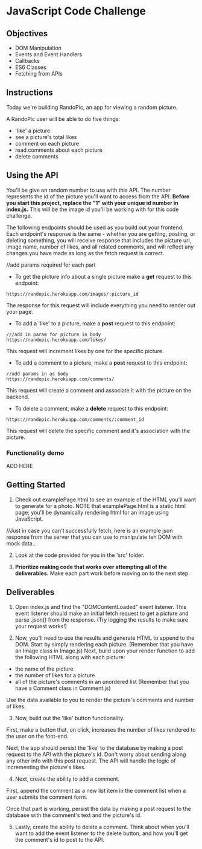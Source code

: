 # JavaScript Code Challenge

## Objectives

- DOM Manipulation
- Events and Event Handlers
- Callbacks
- ES6 Classes
- Fetching from APIs

## Instructions

Today we're building RandoPic, an app for viewing a random picture.

A RandoPic user will be able to do five things:
  - 'like' a picture
  - see a picture's total likes
  - comment on each picture
  - read comments about each picture
  - delete comments

## Using the API
  You'll be give an random number to use with this API. The number represents the id of the picture you'll want to access from the API. **Before you start this project, replace the "1" with your unique id number in index.js.** This will be the image id you'll be working with for this code challenge.

  The following endpoints should be used as you build out your frontend.  Each endpoint's response is the same - whether you are getting, posting, or deleting something, you will receive response that includes the picture url, image name, number of likes, and all related comments, and will reflect any changes you have made as long as the fetch request is correct.

  //add params required for each part

  - To get the picture info about a single picture make a **get** request to this endpoint:
  ```
  https://randopic.herokuapp.com/images/:picture_id
  ```
  The response for this request will include everything you need to render out your page.

  - To add a 'like' to a picture, make a **post** request to this endpoint:
  ```
  ///add in param for picture in body
  https://randopic.herokuapp.com/likes/
  ```
  This request will increment likes by one for the specific picture.

  - To add a comment to a picture, make a **post** request to this endpoint:
  ```
  //add params in as body
  https://randopic.herokuapp.com/comments/
  ```
  This request will create a comment and associate it with the picture on the backend.

  - To delete a comment, make a **delete** request to this endpoint:
  ```
  https://randopic.herokuapp.com/comments/:comment_id
  ```
  This request will delete the specific comment and it's association with the picture.

### Functionality demo
ADD HERE

## Getting Started
1. Check out examplePage.html to see an example of the HTML you'll want to generate for a photo. NOTE that examplePage.html is a static html page; you'll be dynamically rendering html for an image using JavaScript.

//Just in case you can't successfully fetch, here is an example json response from the server that you can use to manipulate teh DOM with mock data..

2. Look at the code provided for you in the 'src' folder.

3. **Prioritize making code that works over attempting all of the deliverables.** Make each part work before moving on to the next step.

## Deliverables

1. Open index.js and find the "DOMContentLoaded" event listener. This event listener should make an initial fetch request to get a picture and parse .json() from the response. (Try logging the results to make sure your request works!)

2. Now, you'll need to use the results and generate HTML to append to the DOM. Start by simply rendering each picture. (Remember that you have an Image class in Image.js) Next, build upon your render function to add the following HTML along with each picture:
  - the name of the picture
  - the number of likes for a picture
  - all of the picture's comments in an unordered list (Remember that you have a Comment class in Comment.js)

Use the data available to you to render the picture's comments and number of likes.   

3. Now, build out the 'like' button functionality.

First, make a button that, on click, increases the number of likes rendered to the user on the font-end.

Next, the app should persist the 'like' to the database by making a post request to the API with the picture's id. Don't worry about sending along any other info with this post request. The API will handle the logic of incrementing the picture's likes.

4. Next, create the ability to add a comment.

First, append the comment as a new list item in the comment list when a user submits the comment form.

Once that part is working, persist the data by making a post request to the database with the comment's text and the picture's id.

5. Lastly, create the ability to delete a comment. Think about when you'll want to add the event listener to the delete button, and how you'll get the comment's id to post to the API.
